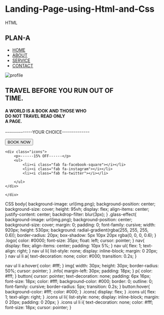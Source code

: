 # Landing-Page-using-Html-and-Css
HTML
<!DOCTYPE html>
<html lang="en">
<head>
    <meta charset="UTF-8">
    <meta http-equiv="X-UA-Compatible" content="IE=edge">
    <meta name="viewport" content="width=device-width, initial-scale=1.0">
    <title>Glass-Effect | New Trend | 2024-2025 | PRAROZ</title>
    <link rel="stylesheet" href="style.css">
    <link rel="stylesheet" href="https://pro.fontawesome.com/releases/v5.10.0/css/all.css">
</head>
<body>
    <div class="glass-effect">
    <nav>
        <h1 class=""logo>PLAN-A</h1>
        <ul>
            <li><a href="#">HOME</a></li>
            <li><a href="#">ABOUT</a></li>
            <li><a href="#">SERVICE</a></li>
            <li><a href="#">CONTACT</a></li>
        </ul>
        <img src="img2.png" alt="profile">
    </nav> 
    <div class="info">
        <h2>TRAVEL BEFORE YOU RUN OUT OF <br> TIME.</h2>
        <h4>A WORLD IS A BOOK AND THOSE WHO <br> DO NOT TRAVEL READ ONLY <br> A PAGE.</h4>
                <p>--------------YOUR CHOICE--------------</p>
                <button type="button">BOOK NOW</button>
   
    <div class="icons">
        <p>------15% OFF------</p>
        <ul>
            <li><i class="fab fa-facebook-square"></i></li>
            <li><i class="fab fa-instagram"></i></li>
            <li><i class="fab fa-twitter"></i></li>

        </ul>
    </div>
</div>

    </div>
</body>
</html> 








CSS
body{
    background-image: url(img.png);
    background-position: center;
    background-size: cover;
    height: 95vh;
    display: flex;
    align-items: center;
    justify-content: center;
    backdrop-filter: blur(3px);
}
.glass-effect{
    background-image: url(img.png);
    background-position: center;
    background-size: cover;
    margin: 0;
    padding: 0;
    font-family: cursive;
    width: 920px;
    height: 530px;
    background: radial-gradient(rgba(255, 255, 255, 0.6));
    border-radius: 20px; 
    box-shadow: 5px 10px 20px rgba(0, 0, 0, 0.6);
}
.logo{
    color: #0000;
    font-size: 35px;
    float: left;
    cursor: pointer;
}
nav{
    display: flex;
    align-items: center;
    padding: 10px 5%;
}
nav ul{
    flex: 1;
    text-align: right;
}
nav ul li{
    list-style: none;
    display: inline-block;
    margin: 0 20px;
}
nav ul li a{
    text-decoration: none; 
    color: #000;
    transition: 0.2s;
}

nav ul li a:hover{
    color: #fff;
}
img{
    width: 30px;
    height: 30px;
    border-radius: 50%;
    cursor: pointer;
}
.info{
    margin-left: 30px;
    padding: 18px;
}
p{
    color: #fff;
}
button{
    cursor: pointer;
    text-decoration: none;
    padding: 6px 16px;
    font-size: 18px;
    color: #fff;
    background-color: #000;
    border: 0;
    outline: 0;
    font-family: cursive;
    border-radius: 5px;
    transition: 0.2s;
}
button:hover{
    background-color: #fff;
    color: #000;
}
.icons{
    display: flex;
}
.icons ul{
    flex: 1;
    text-align: right;
}
.icons ul li{
    list-style: none;
    display: inline-block;
    margin: 0 20px;
    padding: 0 20px;
}
.icons ul li i{
    text-decoration: none;
    color: #fff;
    font-size: 18px;
    cursor: pointer;
}
